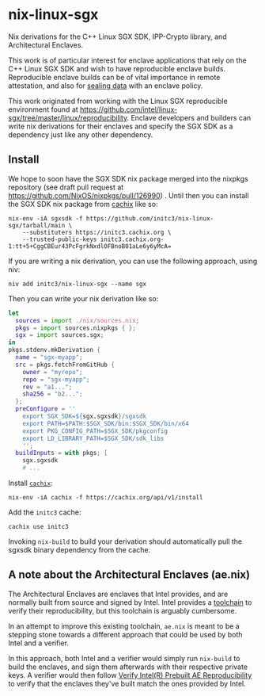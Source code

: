 # nix-linux-sgx
Nix derivations for the C++ Linux SGX SDK, IPP-Crypto library, and
Architectural Enclaves.

This work is of particular interest for enclave applications that rely on the
C++ Linux SGX SDK and wish to have reproducible enclave builds. Reproducible
enclave builds can be of vital importance in remote attestation, and also
for [sealing data](https://software.intel.com/content/www/us/en/develop/blogs/introduction-to-intel-sgx-sealing.html)
with an enclave policy.

This work originated from working with the Linux SGX reproducible environment
found at https://github.com/intel/linux-sgx/tree/master/linux/reproducibility.
Enclave developers and builders can write nix derivations for their enclaves
and specify the SGX SDK as a dependency just like any other dependency.


## Install
We hope to soon have the SGX SDK nix package merged into the nixpkgs
repository (see draft pull request at
https://github.com/NixOS/nixpkgs/pull/126990) . Until then you can install the
SGX SDK nix package from [cachix](https://cachix.org/) like so:

```shell
nix-env -iA sgxsdk -f https://github.com/initc3/nix-linux-sgx/tarball/main \
    --substituters https://initc3.cachix.org \
    --trusted-public-keys initc3.cachix.org-1:tt+5+CggCBEur43PcFgrkNxdlOFBnoB01aLe6y6yMcA=
```
If you are writing a nix derivation, you can use the following approach, using
niv:

```shell
niv add initc3/nix-linux-sgx --name sgx
```

Then you can write your nix derivation like so:

```nix
let
  sources = import ./nix/sources.nix;
  pkgs = import sources.nixpkgs { };
  sgx = import sources.sgx;
in
pkgs.stdenv.mkDerivation {
  name = "sgx-myapp";
  src = pkgs.fetchFromGitHub {
    owner = "myrepo";
    repo = "sgx-myapp";
    rev = "a1...";
    sha256 = "b2...";
  };
  preConfigure = ''
    export SGX_SDK=${sgx.sgxsdk}/sgxsdk
    export PATH=$PATH:$SGX_SDK/bin:$SGX_SDK/bin/x64
    export PKG_CONFIG_PATH=$SGX_SDK/pkgconfig
    export LD_LIBRARY_PATH=$SGX_SDK/sdk_libs
    '';
  buildInputs = with pkgs; [
    sgx.sgxsdk
    # ...
 ```

Install [`cachix`](https://docs.cachix.org/installation.html):

```shell
nix-env -iA cachix -f https://cachix.org/api/v1/install
```

Add the `initc3` cache:

```shell
cachix use initc3
```

Invoking `nix-build` to build your derivation should automatically pull
the sgxsdk binary dependency from the cache.


## A note about the Architectural Enclaves (ae.nix)
The Architectural Enclaves are enclaves that Intel provides, and are
normally built from source and signed by Intel. Intel provides a
[toolchain][toolchain] to verify their reproducibility, but this toolchain
is arguably cumbersome.

In an attempt to improve this existing toolchain, `ae.nix` is meant to be a
stepping stone towards a different approach that could be used by both Intel
and a verifier.

In this approach, both Intel and a verifier would simply run `nix-build` to
build the enclaves, and sign them afterwards with their respective private
keys. A verifier would then follow
[Verify Intel(R) Prebuilt AE Reproducibility][verify-ae] to verify that the
enclaves they've built match the ones provided by Intel.

[toolchain]: https://github.com/intel/linux-sgx/tree/master/linux/reproducibility
[verify-ae]: https://github.com/intel/linux-sgx/tree/master/linux/reproducibility/ae_reproducibility_verifier
